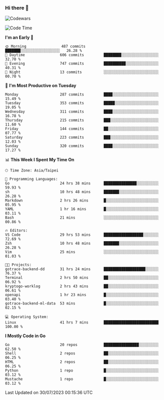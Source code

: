 ### Hi there 👋

![Codewars](https://www.codewars.com/users/omegaatt36/badges/small)

<!--START_SECTION:waka-->
![Code Time](http://img.shields.io/badge/Code%20Time-1%2C379%20hrs%2053%20mins-blue)

**I'm an Early 🐤** 

```text
🌞 Morning                487 commits         ███████░░░░░░░░░░░░░░░░░░   26.28 % 
🌆 Daytime                606 commits         ████████░░░░░░░░░░░░░░░░░   32.70 % 
🌃 Evening                747 commits         ██████████░░░░░░░░░░░░░░░   40.31 % 
🌙 Night                  13 commits          ░░░░░░░░░░░░░░░░░░░░░░░░░   00.70 % 
```
📅 **I'm Most Productive on Tuesday** 

```text
Monday                   287 commits         ████░░░░░░░░░░░░░░░░░░░░░   15.49 % 
Tuesday                  353 commits         █████░░░░░░░░░░░░░░░░░░░░   19.05 % 
Wednesday                311 commits         ████░░░░░░░░░░░░░░░░░░░░░   16.78 % 
Thursday                 215 commits         ███░░░░░░░░░░░░░░░░░░░░░░   11.60 % 
Friday                   144 commits         ██░░░░░░░░░░░░░░░░░░░░░░░   07.77 % 
Saturday                 223 commits         ███░░░░░░░░░░░░░░░░░░░░░░   12.03 % 
Sunday                   320 commits         ████░░░░░░░░░░░░░░░░░░░░░   17.27 % 
```


📊 **This Week I Spent My Time On** 

```text
🕑︎ Time Zone: Asia/Taipei

💬 Programming Languages: 
Go                       24 hrs 38 mins      ███████████████░░░░░░░░░░   59.93 % 
sh                       10 hrs 48 mins      ███████░░░░░░░░░░░░░░░░░░   26.28 % 
Markdown                 2 hrs 26 mins       █░░░░░░░░░░░░░░░░░░░░░░░░   05.95 % 
YAML                     1 hr 16 mins        █░░░░░░░░░░░░░░░░░░░░░░░░   03.11 % 
Bash                     21 mins             ░░░░░░░░░░░░░░░░░░░░░░░░░   00.86 % 

🔥 Editors: 
VS Code                  29 hrs 53 mins      ██████████████████░░░░░░░   72.69 % 
Zsh                      10 hrs 48 mins      ███████░░░░░░░░░░░░░░░░░░   26.28 % 
Vim                      25 mins             ░░░░░░░░░░░░░░░░░░░░░░░░░   01.03 % 

🐱‍💻 Projects: 
gotrace-backend-dd       31 hrs 24 mins      ███████████████████░░░░░░   76.37 % 
Terminal                 2 hrs 50 mins       ██░░░░░░░░░░░░░░░░░░░░░░░   06.92 % 
kryptogo-worklog         2 hrs 43 mins       ██░░░░░░░░░░░░░░░░░░░░░░░   06.61 % 
openapi                  1 hr 23 mins        █░░░░░░░░░░░░░░░░░░░░░░░░   03.40 % 
gotrace-backend-ml-data  53 mins             █░░░░░░░░░░░░░░░░░░░░░░░░   02.15 % 

💻 Operating System: 
Linux                    41 hrs 7 mins       █████████████████████████   100.00 % 
```

**I Mostly Code in Go** 

```text
Go                       20 repos            ████████████████░░░░░░░░░   62.50 % 
Shell                    2 repos             ██░░░░░░░░░░░░░░░░░░░░░░░   06.25 % 
HTML                     2 repos             ██░░░░░░░░░░░░░░░░░░░░░░░   06.25 % 
Python                   1 repo              █░░░░░░░░░░░░░░░░░░░░░░░░   03.12 % 
Mustache                 1 repo              █░░░░░░░░░░░░░░░░░░░░░░░░   03.12 % 
```




 Last Updated on 30/07/2023 00:15:36 UTC
<!--END_SECTION:waka-->

<!--
**omegaatt36/omegaatt36** is a ✨ _special_ ✨ repository because its `README.md` (this file) appears on your GitHub profile.

Here are some ideas to get you started:

- 🔭 I’m currently working on ...
- 🌱 I’m currently learning ...
- 👯 I’m looking to collaborate on ...
- 🤔 I’m looking for help with ...
- 💬 Ask me about ...
- 📫 How to reach me: ...
- 😄 Pronouns: ...
- ⚡ Fun fact: ...
-->
